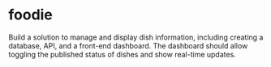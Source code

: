 # foodie
Build a solution to manage and display dish information, including creating a database, API, and a front-end dashboard. The dashboard should allow toggling the published status of dishes and show real-time updates.

